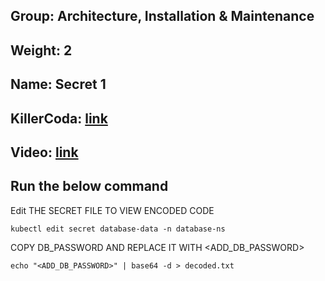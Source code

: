 ## Group: Architecture, Installation & Maintenance
## Weight: 2
## Name: Secret 1
## KillerCoda: [link](https://killercoda.com/sachin/course/CKA/secret-1)
## Video: [link](https://www.loom.com/share/3c68e6e51b9e496bba30c27747c0afd6?sid=c427084a-2497-4127-a3bd-b8ccba85a71b)
## Run the below command

Edit THE SECRET FILE TO VIEW ENCODED CODE
```
kubectl edit secret database-data -n database-ns

```

COPY DB_PASSWORD AND REPLACE IT WITH <ADD_DB_PASSWORD>
```
echo "<ADD_DB_PASSWORD>" | base64 -d > decoded.txt

```
